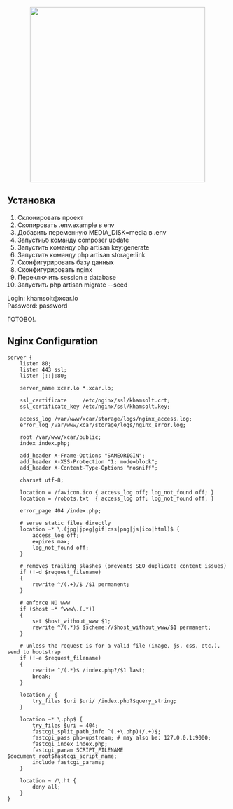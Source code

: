 <p align="center"><a href="https://laravel.com" target="_blank"><img src="https://raw.githubusercontent.com/laravel/art/master/logo-lockup/5%20SVG/2%20CMYK/1%20Full%20Color/laravel-logolockup-cmyk-red.svg" width="400"></a></p>

## Установка

<ol>
<li>Склонировать проект</li>
<li>Скопировать .env.example в env</li>
<li>Добавить переменную MEDIA_DISK=media в .env</li>
<li>Запустиьб команду composer update</li>
<li>Запустить команду php artisan key:generate</li>
<li>Запустить команду php artisan storage:link</li>
<li>Сконфигурировать базу данных</li>
<li>Сконфигурировать nginx</li>
<li>Переключить session в database</li>
<li>Запустить php artisan migrate --seed</li>
</ol>

<p>
Login: khamsolt@xcar.lo <br> Password: password
</p>
ГОТОВО!.

## Nginx Configuration
    server {
        listen 80;
        listen 443 ssl;
        listen [::]:80;

        server_name xcar.lo *.xcar.lo;

        ssl_certificate     /etc/nginx/ssl/khamsolt.crt;
        ssl_certificate_key /etc/nginx/ssl/khamsolt.key;

        access_log /var/www/xcar/storage/logs/nginx_access.log;
        error_log /var/www/xcar/storage/logs/nginx_error.log;

        root /var/www/xcar/public;
        index index.php;

        add_header X-Frame-Options "SAMEORIGIN";
        add_header X-XSS-Protection "1; mode=block";
        add_header X-Content-Type-Options "nosniff";

        charset utf-8;

        location = /favicon.ico { access_log off; log_not_found off; }
        location = /robots.txt  { access_log off; log_not_found off; }

        error_page 404 /index.php;

        # serve static files directly
        location ~* \.(jpg|jpeg|gif|css|png|js|ico|html)$ {
            access_log off;
            expires max;
            log_not_found off;
        }

        # removes trailing slashes (prevents SEO duplicate content issues)
        if (!-d $request_filename)
        {
            rewrite ^/(.+)/$ /$1 permanent;
        }

        # enforce NO www
        if ($host ~* ^www\.(.*))
        {
            set $host_without_www $1;
            rewrite ^/(.*)$ $scheme://$host_without_www/$1 permanent;
        }

        # unless the request is for a valid file (image, js, css, etc.), send to bootstrap
        if (!-e $request_filename)
        {
            rewrite ^/(.*)$ /index.php?/$1 last;
            break;
        }

        location / {
            try_files $uri $uri/ /index.php?$query_string;
        }

        location ~* \.php$ {
            try_files $uri = 404;
            fastcgi_split_path_info ^(.+\.php)(/.+)$;
            fastcgi_pass php-upstream; # may also be: 127.0.0.1:9000;
            fastcgi_index index.php;
            fastcgi_param SCRIPT_FILENAME $document_root$fastcgi_script_name;
            include fastcgi_params;
        }

        location ~ /\.ht {
            deny all;
        }
    }
